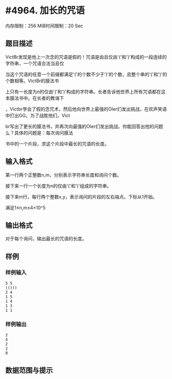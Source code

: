 # #4964. 加长的咒语

内存限制：256 MiB时间限制：20 Sec

## 题目描述

VictBr发现是他上一次念的咒语是假的！咒语是由且仅由'('和')'构成的一段连续的字符串，一个咒语合法当且仅

当这个咒语的任意一个前缀都满足'('的个数不少于')'的个数，且整个串的'('和')'的个数相等。VictBr的膜法书

上只有一长度为n的仅由'('和')'构成的字符串。长者告诉他世界上所有咒语都在这本膜法书中。在长者的教诲下

，Victbr学会了假的念咒术，然后他向世界上最强的OIer们发出挑战，在欢声笑语中打出GG。为了战胜他们，Vict

br写出了更长的膜法书，并再次向最强的OIer们发出挑战。你能回答出他的问题么？具体的问题是：每次询问膜法

书中的一个片段，求这个片段中最长的咒语的长度。

## 输入格式

第一行两个正整数n,m，分别表示字符串长度和询问个数。

接下来一行一个长度为n的仅由'('和')'组成的字符串。

接下来m行，每行两个整数x,y，表示询问的片段的左右端点。下标从1开始。

满足1&le;n,m&le;4&times;10^5

## 输出格式

对于每个询问，输出最长的咒语的长度。

## 样例

### 样例输入

    
    5 5
    (()()
    2 4
    1 5
    1 4
    1 3
    1 1
    

### 样例输出

    
    2
    4
    2
    2
    0
    
    

## 数据范围与提示
